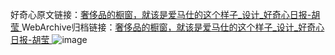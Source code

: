 好奇心原文链接：[奢侈品的橱窗，就该是爱马仕的这个样子_设计_好奇心日报-胡莹 ](https://www.qdaily.com/articles/5708.html)
WebArchive归档链接：[奢侈品的橱窗，就该是爱马仕的这个样子_设计_好奇心日报-胡莹 ](http://web.archive.org/web/20160726060035/http://www.qdaily.com:80/articles/5708.html)
![image](http://ww3.sinaimg.cn/large/007d5XDply1g3w8zxqxg4j30u04cp7wh)